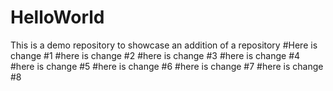 # HelloWorld
This is a demo repository to showcase an addition of a repository
#Here is change #1
#here is change #2
#here is change #3
#here is change #4
#here is change #5
#here is change #6
#here is change #7
#here is change #8